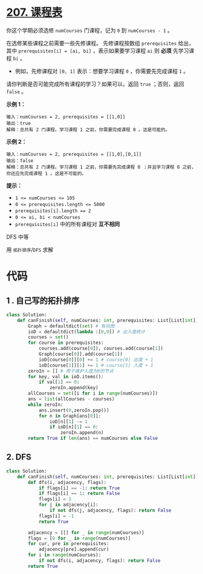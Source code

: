 <!--
 * @Description: 
 * @Autor: Au3C2
 * @Date: 2021-07-14 17:10:07
 * @LastEditors: Au3C2
 * @LastEditTime: 2021-07-19 14:38:44
-->
# [207. 课程表](https://leetcode-cn.com/problems/course-schedule/)

你这个学期必须选修 `numCourses` 门课程，记为 `0` 到 `numCourses - 1` 。

在选修某些课程之前需要一些先修课程。 先修课程按数组 `prerequisites` 给出，其中 `prerequisites[i] = [ai, bi]` ，表示如果要学习课程 `ai` 则 **必须** 先学习课程 `bi` 。

-   例如，先修课程对 `[0, 1]` 表示：想要学习课程 `0` ，你需要先完成课程 `1` 。

请你判断是否可能完成所有课程的学习？如果可以，返回 `true` ；否则，返回 `false` 。

 

**示例 1：**

```
输入：numCourses = 2, prerequisites = [[1,0]]
输出：true
解释：总共有 2 门课程。学习课程 1 之前，你需要完成课程 0 。这是可能的。
```

**示例 2：**

```
输入：numCourses = 2, prerequisites = [[1,0],[0,1]]
输出：false
解释：总共有 2 门课程。学习课程 1 之前，你需要先完成课程 0 ；并且学习课程 0 之前，你还应先完成课程 1 。这是不可能的。
```

 

**提示：**

-   `1 <= numCourses <= 105`
-   `0 <= prerequisites.length <= 5000`
-   `prerequisites[i].length == 2`
-   `0 <= ai, bi < numCourses`
-   `prerequisites[i]` 中的所有课程对 **互不相同**

DFS 中等

用 `拓扑排序`/`DFS` 求解

# 代码

## 1 . 自己写的拓扑排序

```python
class Solution:
    def canFinish(self, numCourses: int, prerequisites: List[List[int]]) -> bool:
        Graph = defaultdict(set) # 有向图
        ioD = defaultdict(lambda :[0,0]) # 出入度统计
        courses = set()
        for course in prerequisites:
            courses.add(course[0]), courses.add(course[1])
            Graph[course[0]].add(course[1]) 
            ioD[course[0]][0] += 1 # course[0] 出度 + 1
            ioD[course[1]][1] += 1 # course[1] 入度 + 1
        zeroIn = [] # 用于维护入度为0的节点
        for key, val in ioD.items():
            if val[1] == 0:
                zeroIn.append(key)
        allCourses = set([i for i in range(numCourses)])
        ans = list(allCourses - courses)
        while zeroIn:
            ans.insert(0,zeroIn.pop())
            for n in Graph[ans[0]]:
                ioD[n][1] -= 1
                if ioD[n][1] == 0:
                    zeroIn.append(n)
        return True if len(ans) == numCourses else False
```

## 2. DFS

```PYTHON
class Solution:
    def canFinish(self, numCourses: int, prerequisites: List[List[int]]) -> bool:
        def dfs(i, adjacency, flags):
            if flags[i] == -1: return True
            if flags[i] == 1: return False
            flags[i] = 1
            for j in adjacency[i]:
                if not dfs(j, adjacency, flags): return False
            flags[i] = -1
            return True

        adjacency = [[] for _ in range(numCourses)]
        flags = [0 for _ in range(numCourses)]
        for cur, pre in prerequisites:
            adjacency[pre].append(cur)
        for i in range(numCourses):
            if not dfs(i, adjacency, flags): return False
        return True
```

